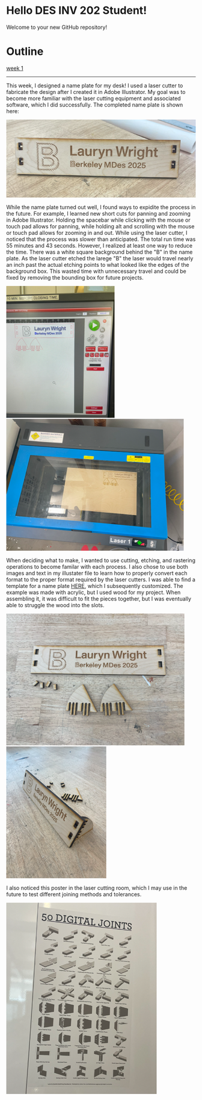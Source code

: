 # Hello DES INV 202 Student!
Welcome to your new GitHub repository! 

# Outline
[week 1](README.md#week-1-example-report-1)

---

This week, I designed a name plate for my desk! I used a laser cutter to fabricate the design after I created it in Adobe Illustrator. My goal was to become more familiar with the laser cutting equipment and associated software, which I did successfully. The completed name plate is shown here:

<img width="650" alt="Completed Name Plate" src="assets/completed name plate.png">

While the name plate turned out well, I found ways to expidite the process in the future. For example, I learned new short cuts for panning and zooming in Adobe Illustrator. Holding the spacebar while clicking with the mouse or touch pad allows for panning, while holding alt and scrolling with the mouse or touch pad allows for zooming in and out. While using the laser cutter, I noticed that the process was slower than anticipated. The total run time was 55 minutes and 43 seconds. However, I realized at least one way to reduce the time. There was a white square background behind the "B" in the name plate. As the laser cutter etched the larege "B" the laser would travel nearly an inch past the actual etching points to what looked like the edges of the background box. This wasted time with unnecessary travel and could be fixed by removing the bounding box for future projects. 

<img height="350" alt="Completed Name Plate" src="assets/run time image.png">   <img height="350" alt="Completed Name Plate" src="assets/laser cutter image.png">

When deciding what to make, I wanted to use cutting, etching, and rastering operations to become familar with each process. I also chose to use both images and text in my illustater file to learn how to properly convert each format to the proper format required by the laser cutters. I was able to find a template for a name plate [HERE](https://www.instructables.com/Laser-Cut-Desk-Nameplate/), which I subsequently customized. The example was made with acrylic, but I used wood for my project. When assembling it, it was difficult to fit the pieces together, but I was eventually able to struggle the wood into the slots. 

<img height="350" alt="Completed Name Plate" src="assets/name plate parts.png">   <img height="350" alt="Completed Name Plate" src="assets/name plate assembly.png">

I also noticed this poster in the laser cutting room, which I may use in the future to test different joining methods and tolerances.

<img width="400" alt="Completed Name Plate" src="assets/joints photo.png">
